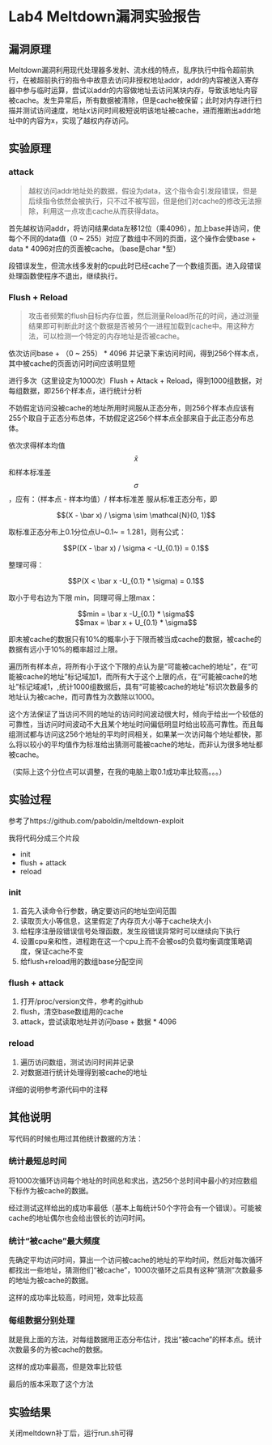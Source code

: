 # Lab4 Meltdown漏洞实验报告

## 漏洞原理

Meltdown漏洞利用现代处理器多发射、流水线的特点，乱序执行中指令超前执行，在被超前执行的指令中故意去访问非授权地址addr，addr的内容被送入寄存器中参与临时运算，尝试以addr的内容做地址去访问某块内存，导致该地址内容被cache。发生异常后，所有数据被清除，但是cache被保留；此时对内存进行扫描并测试访问速度，地址x访问时间极短说明该地址被cache，进而推断出addr地址中的内容为x，实现了越权内存访问。



## 实验原理

### attack

> 越权访问addr地址处的数据，假设为data，这个指令会引发段错误，但是后续指令依然会被执行，只不过不被写回，但是他们对cache的修改无法擦除，利用这一点攻击cache从而获得data。

首先越权访问addr，将访问结果data左移12位（乘4096），加上base并访问，使每个不同的data值（0 ~ 255）对应了数组中不同的页面，这个操作会使base + data * 4096对应的页面被cache。（base是char *型）

段错误发生，但流水线多发射的cpu此时已经cache了一个数组页面。进入段错误处理函数使程序不退出，继续执行。

### Flush + Reload

> 攻击者频繁的flush目标内存位置，然后测量Reload所花的时间，通过测量结果即可判断此时这个数据是否被另个一进程加载到cache中。用这种方法，可以检测一个特定的内存地址是否被cache。

依次访问base + （0 ~ 255） * 4096 并记录下来访问时间，得到256个样本点，其中被cache的页面访问时间应该明显短

进行多次（这里设定为1000次）Flush + Attack + Reload，得到1000组数据，对每组数据，即256个样本点，进行统计分析

不妨假定访问没被cache的地址所用时间服从正态分布，则256个样本点应该有255个取自于正态分布总体，不妨假定这256个样本点全部来自于此正态分布总体。

依次求得样本均值 $$\bar x$$ 和样本标准差 $$\sigma$$，应有：（样本点 - 样本均值）/ 样本标准差 服从标准正态分布，即

<center> $$(X - \bar x) / \sigma \sim \mathcal{N}(0, 1)$$ </center>

取标准正态分布上0.1分位点U~0.1~ = 1.281，则有公式：

<center> $$P((X - \bar x) / \sigma < -U_{0.1}) = 0.1$$ </center>

整理可得：

<center> $$P(X  < \bar x  -U_{0.1} * \sigma) = 0.1$$ </center>

取小于号右边为下限 min，同理可得上限max：

<center>$$min = \bar x  -U_{0.1} * \sigma$$</center>

<center>$$max = \bar x  + U_{0.1} * \sigma$$</center>

即未被cache的数据只有10%的概率小于下限而被当成cache的数据，被cache的数据有远小于10%的概率超过上限。

遍历所有样本点，将所有小于这个下限的点认为是“可能被cache的地址”，在“可能被cache的地址”标记域加1，而所有大于这个上限的点，在“可能被cache的地址”标记域减1，,统计1000组数据后，具有“可能被cache的地址”标识次数最多的地址认为被cache，而可靠性为次数除以1000。

这个方法保证了当访问不同的地址的访问时间波动很大时，倾向于给出一个较低的可靠性，当访问时间波动不大且某个地址时间偏低明显时给出较高可靠性。而且每组测试都与访问这256个地址的平均时间相关，如果某一次访问每个地址都快，那么将以较小的平均值作为标准给出猜测可能被cache的地址，而非认为很多地址都被cache。

（实际上这个分位点可以调整，在我的电脑上取0.1成功率比较高。。。）



## 实验过程

参考了https://github.com/paboldin/meltdown-exploit 

我将代码分成三个片段

- init
- flush + attack
- reload

### init

1. 首先入读命令行参数，确定要访问的地址空间范围
2. 读取页大小等信息，这里假定了内存页大小等于cache块大小
3. 给程序注册段错误信号处理函数，发生段错误异常时可以继续向下执行
4. 设置cpu亲和性，进程跑在这一个cpu上而不会被os的负载均衡调度策略调度，保证cache不变
5. 给flush+reload用的数组base分配空间

### flush + attack

1. 打开/proc/version文件，参考的github
2. flush，清空base数组用的cache
3. attack，尝试读取地址并访问base + 数据 * 4096

### reload

1. 遍历访问数组，测试访问时间并记录
2. 对数据进行统计处理得到被cache的地址



详细的说明参考源代码中的注释



## 其他说明

写代码的时候也用过其他统计数据的方法：

### 统计最短总时间

将1000次循环访问每个地址的时间总和求出，选256个总时间中最小的对应数组下标作为被cache的数据。

经过测试这样给出的成功率最低（基本上每统计50个字符会有一个错误）。可能被cache的地址偶尔也会给出很长的访问时间。

### 统计“被cache”最大频度

先确定平均访问时间，算出一个访问被cache的地址的平均时间，然后对每次循环都找出一些地址，猜测他们“被cache”，1000次循环之后具有这种“猜测”次数最多的地址为被cache的数据。

这样的成功率比较高，时间短，效率比较高

### 每组数据分别处理

就是我上面的方法，对每组数据用正态分布估计，找出“被cache”的样本点。统计次数最多的为被cache的数据。

这样的成功率最高，但是效率比较低

最后的版本采取了这个方法



## 实验结果

关闭meltdown补丁后，运行run.sh可得

